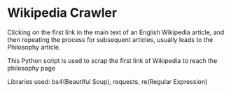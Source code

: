 # Wikipedia Crawler
Clicking on the first link in the main text of an English Wikipedia article, 
and then repeating the process for subsequent articles, usually leads to the Philosophy article.

This Python script is used to scrap the first link of Wikipedia to reach the philosophy page

Libraries used: 
bs4(Beautiful Soup), 
requests, 
re(Regular Expression)
